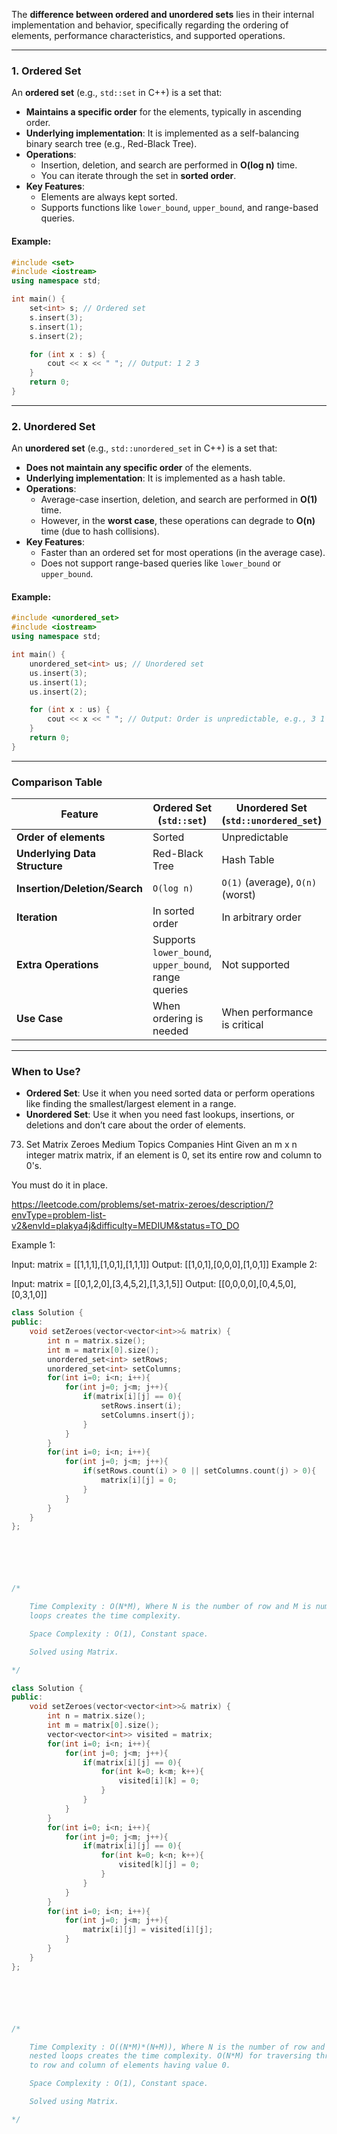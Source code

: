 The **difference between ordered and unordered sets** lies in their internal implementation and behavior, specifically regarding the ordering of elements, performance characteristics, and supported operations.

---

### **1. Ordered Set**
An **ordered set** (e.g., `std::set` in C++) is a set that:
- **Maintains a specific order** for the elements, typically in ascending order.
- **Underlying implementation**: It is implemented as a self-balancing binary search tree (e.g., Red-Black Tree).
- **Operations**:
  - Insertion, deletion, and search are performed in **O(log n)** time.
  - You can iterate through the set in **sorted order**.
- **Key Features**:
  - Elements are always kept sorted.
  - Supports functions like `lower_bound`, `upper_bound`, and range-based queries.

#### Example:
```cpp
#include <set>
#include <iostream>
using namespace std;

int main() {
    set<int> s; // Ordered set
    s.insert(3);
    s.insert(1);
    s.insert(2);

    for (int x : s) {
        cout << x << " "; // Output: 1 2 3
    }
    return 0;
}
```

---

### **2. Unordered Set**
An **unordered set** (e.g., `std::unordered_set` in C++) is a set that:
- **Does not maintain any specific order** of the elements.
- **Underlying implementation**: It is implemented as a hash table.
- **Operations**:
  - Average-case insertion, deletion, and search are performed in **O(1)** time.
  - However, in the **worst case**, these operations can degrade to **O(n)** time (due to hash collisions).
- **Key Features**:
  - Faster than an ordered set for most operations (in the average case).
  - Does not support range-based queries like `lower_bound` or `upper_bound`.

#### Example:
```cpp
#include <unordered_set>
#include <iostream>
using namespace std;

int main() {
    unordered_set<int> us; // Unordered set
    us.insert(3);
    us.insert(1);
    us.insert(2);

    for (int x : us) {
        cout << x << " "; // Output: Order is unpredictable, e.g., 3 1 2
    }
    return 0;
}
```

---

### **Comparison Table**

| Feature                        | Ordered Set (`std::set`) | Unordered Set (`std::unordered_set`) |
|--------------------------------|--------------------------|---------------------------------------|
| **Order of elements**          | Sorted                  | Unpredictable                        |
| **Underlying Data Structure**  | Red-Black Tree          | Hash Table                           |
| **Insertion/Deletion/Search**  | `O(log n)`              | `O(1)` (average), `O(n)` (worst)     |
| **Iteration**                  | In sorted order         | In arbitrary order                   |
| **Extra Operations**           | Supports `lower_bound`, `upper_bound`, range queries | Not supported                        |
| **Use Case**                   | When ordering is needed | When performance is critical         |

---

### **When to Use?**
- **Ordered Set**: Use it when you need sorted data or perform operations like finding the smallest/largest element in a range.
- **Unordered Set**: Use it when you need fast lookups, insertions, or deletions and don’t care about the order of elements.


73. Set Matrix Zeroes
Medium
Topics
Companies
Hint
Given an m x n integer matrix matrix, if an element is 0, set its entire row and column to 0's.

You must do it in place.

 https://leetcode.com/problems/set-matrix-zeroes/description/?envType=problem-list-v2&envId=plakya4j&difficulty=MEDIUM&status=TO_DO

Example 1:


Input: matrix = [[1,1,1],[1,0,1],[1,1,1]]
Output: [[1,0,1],[0,0,0],[1,0,1]]
Example 2:


Input: matrix = [[0,1,2,0],[3,4,5,2],[1,3,1,5]]
Output: [[0,0,0,0],[0,4,5,0],[0,3,1,0]]

```cpp
class Solution {
public:
    void setZeroes(vector<vector<int>>& matrix) {
        int n = matrix.size();
        int m = matrix[0].size();
        unordered_set<int> setRows; 
        unordered_set<int> setColumns; 
        for(int i=0; i<n; i++){
            for(int j=0; j<m; j++){
                if(matrix[i][j] == 0){
                    setRows.insert(i);
                    setColumns.insert(j);
                }
            }
        }
        for(int i=0; i<n; i++){
            for(int j=0; j<m; j++){
                if(setRows.count(i) > 0 || setColumns.count(j) > 0){
                    matrix[i][j] = 0;
                }
            }
        }
    }
};






/*

    Time Complexity : O(N*M), Where N is the number of row and M is number of column of matrix. Here two nested 
    loops creates the time complexity.

    Space Complexity : O(1), Constant space.

    Solved using Matrix.

*/
```

```cpp
class Solution {
public:
    void setZeroes(vector<vector<int>>& matrix) {
        int n = matrix.size();
        int m = matrix[0].size();
        vector<vector<int>> visited = matrix;
        for(int i=0; i<n; i++){
            for(int j=0; j<m; j++){
                if(matrix[i][j] == 0){
                    for(int k=0; k<m; k++){
                        visited[i][k] = 0;
                    }
                }
            }
        }
        for(int i=0; i<n; i++){
            for(int j=0; j<m; j++){
                if(matrix[i][j] == 0){
                    for(int k=0; k<n; k++){
                        visited[k][j] = 0;
                    }
                }
            }
        }
        for(int i=0; i<n; i++){
            for(int j=0; j<m; j++){
                matrix[i][j] = visited[i][j];
            }
        }
    }
};






/*

    Time Complexity : O((N*M)*(N+M)), Where N is the number of row and M is number of column of matrix. Here
    nested loops creates the time complexity. O(N*M) for traversing through each element and (N+M)for traversing
    to row and column of elements having value 0.

    Space Complexity : O(1), Constant space.

    Solved using Matrix.

*/
```
